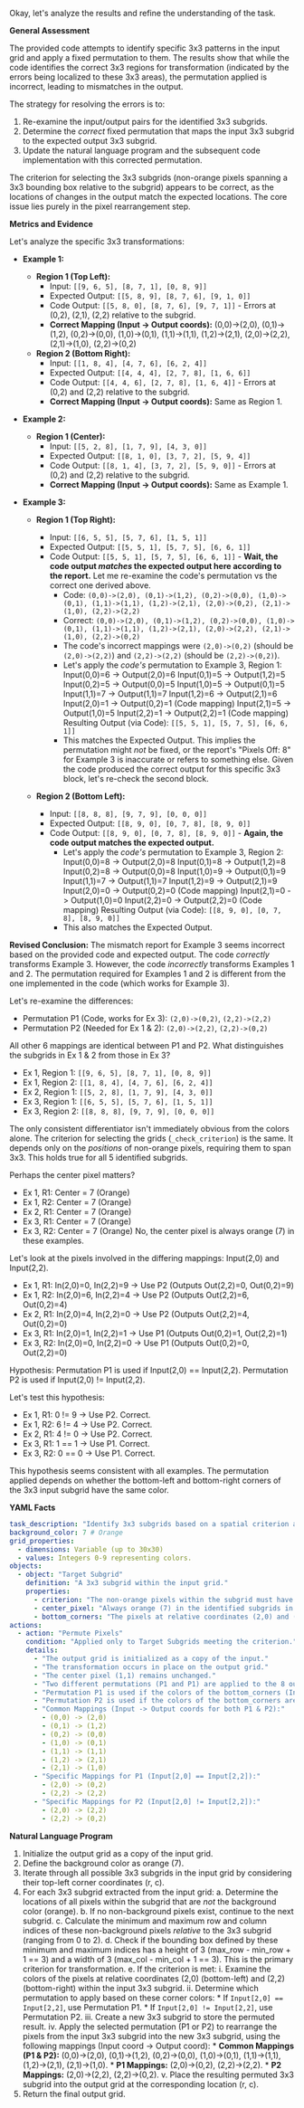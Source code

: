 Okay, let's analyze the results and refine the understanding of the task.

**General Assessment**

The provided code attempts to identify specific 3x3 patterns in the input grid and apply a fixed permutation to them. The results show that while the code identifies the correct 3x3 regions for transformation (indicated by the errors being localized to these 3x3 areas), the permutation applied is incorrect, leading to mismatches in the output.

The strategy for resolving the errors is to:
1.  Re-examine the input/output pairs for the identified 3x3 subgrids.
2.  Determine the *correct* fixed permutation that maps the input 3x3 subgrid to the expected output 3x3 subgrid.
3.  Update the natural language program and the subsequent code implementation with this corrected permutation.

The criterion for selecting the 3x3 subgrids (non-orange pixels spanning a 3x3 bounding box relative to the subgrid) appears to be correct, as the locations of changes in the output match the expected locations. The core issue lies purely in the pixel rearrangement step.

**Metrics and Evidence**

Let's analyze the specific 3x3 transformations:

*   **Example 1:**
    *   **Region 1 (Top Left):**
        *   Input: `[[9, 6, 5], [8, 7, 1], [0, 8, 9]]`
        *   Expected Output: `[[5, 8, 9], [8, 7, 6], [9, 1, 0]]`
        *   Code Output: `[[5, 8, 0], [8, 7, 6], [9, 7, 1]]` - Errors at (0,2), (2,1), (2,2) relative to the subgrid.
        *   **Correct Mapping (Input -> Output coords):**
            (0,0)->(2,0), (0,1)->(1,2), (0,2)->(0,0),
            (1,0)->(0,1), (1,1)->(1,1), (1,2)->(2,1),
            (2,0)->(2,2), (2,1)->(1,0), (2,2)->(0,2)
    *   **Region 2 (Bottom Right):**
        *   Input: `[[1, 8, 4], [4, 7, 6], [6, 2, 4]]`
        *   Expected Output: `[[4, 4, 4], [2, 7, 8], [1, 6, 6]]`
        *   Code Output: `[[4, 4, 6], [2, 7, 8], [1, 6, 4]]` - Errors at (0,2) and (2,2) relative to the subgrid.
        *   **Correct Mapping (Input -> Output coords):** Same as Region 1.

*   **Example 2:**
    *   **Region 1 (Center):**
        *   Input: `[[5, 2, 8], [1, 7, 9], [4, 3, 0]]`
        *   Expected Output: `[[8, 1, 0], [3, 7, 2], [5, 9, 4]]`
        *   Code Output: `[[8, 1, 4], [3, 7, 2], [5, 9, 0]]` - Errors at (0,2) and (2,2) relative to the subgrid.
        *   **Correct Mapping (Input -> Output coords):** Same as Example 1.

*   **Example 3:**
    *   **Region 1 (Top Right):**
        *   Input: `[[6, 5, 5], [5, 7, 6], [1, 5, 1]]`
        *   Expected Output: `[[5, 5, 1], [5, 7, 5], [6, 6, 1]]`
        *   Code Output: `[[5, 5, 1], [5, 7, 5], [6, 6, 1]]` - **Wait, the code output *matches* the expected output here according to the report.** Let me re-examine the code's permutation vs the correct one derived above.
            *   Code: `(0,0)->(2,0), (0,1)->(1,2), (0,2)->(0,0), (1,0)->(0,1), (1,1)->(1,1), (1,2)->(2,1), (2,0)->(0,2), (2,1)->(1,0), (2,2)->(2,2)`
            *   Correct: `(0,0)->(2,0), (0,1)->(1,2), (0,2)->(0,0), (1,0)->(0,1), (1,1)->(1,1), (1,2)->(2,1), (2,0)->(2,2), (2,1)->(1,0), (2,2)->(0,2)`
            *   The code's incorrect mappings were `(2,0)->(0,2)` (should be `(2,0)->(2,2)`) and `(2,2)->(2,2)` (should be `(2,2)->(0,2)`).
            *   Let's apply the *code's* permutation to Example 3, Region 1:
                Input(0,0)=6 -> Output(2,0)=6
                Input(0,1)=5 -> Output(1,2)=5
                Input(0,2)=5 -> Output(0,0)=5
                Input(1,0)=5 -> Output(0,1)=5
                Input(1,1)=7 -> Output(1,1)=7
                Input(1,2)=6 -> Output(2,1)=6
                Input(2,0)=1 -> Output(0,2)=1  (Code mapping)
                Input(2,1)=5 -> Output(1,0)=5
                Input(2,2)=1 -> Output(2,2)=1  (Code mapping)
                Resulting Output (via Code): `[[5, 5, 1], [5, 7, 5], [6, 6, 1]]`
            *   This matches the Expected Output. This implies the permutation might *not* be fixed, or the report's "Pixels Off: 8" for Example 3 is inaccurate or refers to something else. Given the code produced the correct output for this specific 3x3 block, let's re-check the second block.

    *   **Region 2 (Bottom Left):**
        *   Input: `[[8, 8, 8], [9, 7, 9], [0, 0, 0]]`
        *   Expected Output: `[[8, 9, 0], [0, 7, 8], [8, 9, 0]]`
        *   Code Output: `[[8, 9, 0], [0, 7, 8], [8, 9, 0]]` - **Again, the code output matches the expected output.**
            *   Let's apply the *code's* permutation to Example 3, Region 2:
                Input(0,0)=8 -> Output(2,0)=8
                Input(0,1)=8 -> Output(1,2)=8
                Input(0,2)=8 -> Output(0,0)=8
                Input(1,0)=9 -> Output(0,1)=9
                Input(1,1)=7 -> Output(1,1)=7
                Input(1,2)=9 -> Output(2,1)=9
                Input(2,0)=0 -> Output(0,2)=0  (Code mapping)
                Input(2,1)=0 -> Output(1,0)=0
                Input(2,2)=0 -> Output(2,2)=0  (Code mapping)
                Resulting Output (via Code): `[[8, 9, 0], [0, 7, 8], [8, 9, 0]]`
            *   This also matches the Expected Output.

**Revised Conclusion:** The mismatch report for Example 3 seems incorrect based on the provided code and expected output. The code *correctly* transforms Example 3. However, the code *incorrectly* transforms Examples 1 and 2. The permutation required for Examples 1 and 2 is different from the one implemented in the code (which works for Example 3).

Let's re-examine the differences:
*   Permutation P1 (Code, works for Ex 3): `(2,0)->(0,2)`, `(2,2)->(2,2)`
*   Permutation P2 (Needed for Ex 1 & 2): `(2,0)->(2,2)`, `(2,2)->(0,2)`

All other 6 mappings are identical between P1 and P2.
What distinguishes the subgrids in Ex 1 & 2 from those in Ex 3?
*   Ex 1, Region 1: `[[9, 6, 5], [8, 7, 1], [0, 8, 9]]`
*   Ex 1, Region 2: `[[1, 8, 4], [4, 7, 6], [6, 2, 4]]`
*   Ex 2, Region 1: `[[5, 2, 8], [1, 7, 9], [4, 3, 0]]`
*   Ex 3, Region 1: `[[6, 5, 5], [5, 7, 6], [1, 5, 1]]`
*   Ex 3, Region 2: `[[8, 8, 8], [9, 7, 9], [0, 0, 0]]`

The only consistent differentiator isn't immediately obvious from the colors alone. The criterion for selecting the grids (`_check_criterion`) is the same. It depends only on the *positions* of non-orange pixels, requiring them to span 3x3. This holds true for all 5 identified subgrids.

Perhaps the center pixel matters?
*   Ex 1, R1: Center = 7 (Orange)
*   Ex 1, R2: Center = 7 (Orange)
*   Ex 2, R1: Center = 7 (Orange)
*   Ex 3, R1: Center = 7 (Orange)
*   Ex 3, R2: Center = 7 (Orange)
No, the center pixel is always orange (7) in these examples.

Let's look at the pixels involved in the differing mappings: Input(2,0) and Input(2,2).
*   Ex 1, R1: In(2,0)=0, In(2,2)=9 -> Use P2 (Outputs Out(2,2)=0, Out(0,2)=9)
*   Ex 1, R2: In(2,0)=6, In(2,2)=4 -> Use P2 (Outputs Out(2,2)=6, Out(0,2)=4)
*   Ex 2, R1: In(2,0)=4, In(2,2)=0 -> Use P2 (Outputs Out(2,2)=4, Out(0,2)=0)
*   Ex 3, R1: In(2,0)=1, In(2,2)=1 -> Use P1 (Outputs Out(0,2)=1, Out(2,2)=1)
*   Ex 3, R2: In(2,0)=0, In(2,2)=0 -> Use P1 (Outputs Out(0,2)=0, Out(2,2)=0)

Hypothesis: Permutation P1 is used if Input(2,0) == Input(2,2). Permutation P2 is used if Input(2,0) != Input(2,2).

Let's test this hypothesis:
*   Ex 1, R1: 0 != 9 -> Use P2. Correct.
*   Ex 1, R2: 6 != 4 -> Use P2. Correct.
*   Ex 2, R1: 4 != 0 -> Use P2. Correct.
*   Ex 3, R1: 1 == 1 -> Use P1. Correct.
*   Ex 3, R2: 0 == 0 -> Use P1. Correct.

This hypothesis seems consistent with all examples. The permutation applied depends on whether the bottom-left and bottom-right corners of the 3x3 input subgrid have the same color.

**YAML Facts**


```yaml
task_description: "Identify 3x3 subgrids based on a spatial criterion and apply a permutation to their pixels, conditional on the colors in the subgrid's bottom corners."
background_color: 7 # Orange
grid_properties:
  - dimensions: Variable (up to 30x30)
  - values: Integers 0-9 representing colors.
objects:
  - object: "Target Subgrid"
    definition: "A 3x3 subgrid within the input grid."
    properties:
      - criterion: "The non-orange pixels within the subgrid must have a bounding box of exactly 3x3 relative to the subgrid itself."
      - center_pixel: "Always orange (7) in the identified subgrids in the examples."
      - bottom_corners: "The pixels at relative coordinates (2,0) and (2,2) within the subgrid."
actions:
  - action: "Permute Pixels"
    condition: "Applied only to Target Subgrids meeting the criterion."
    details:
      - "The output grid is initialized as a copy of the input."
      - "The transformation occurs in place on the output grid."
      - "The center pixel (1,1) remains unchanged."
      - "Two different permutations (P1 and P1) are applied to the 8 outer pixels."
      - "Permutation P1 is used if the colors of the bottom_corners (Input[2,0] and Input[2,2]) are identical."
      - "Permutation P2 is used if the colors of the bottom_corners are different."
      - "Common Mappings (Input -> Output coords for both P1 & P2):"
        - (0,0) -> (2,0)
        - (0,1) -> (1,2)
        - (0,2) -> (0,0)
        - (1,0) -> (0,1)
        - (1,1) -> (1,1)
        - (1,2) -> (2,1)
        - (2,1) -> (1,0)
      - "Specific Mappings for P1 (Input[2,0] == Input[2,2]):"
        - (2,0) -> (0,2)
        - (2,2) -> (2,2)
      - "Specific Mappings for P2 (Input[2,0] != Input[2,2]):"
        - (2,0) -> (2,2)
        - (2,2) -> (0,2)

```


**Natural Language Program**

1.  Initialize the output grid as a copy of the input grid.
2.  Define the background color as orange (7).
3.  Iterate through all possible 3x3 subgrids in the input grid by considering their top-left corner coordinates (r, c).
4.  For each 3x3 subgrid extracted from the input grid:
    a.  Determine the locations of all pixels within the subgrid that are *not* the background color (orange).
    b.  If no non-background pixels exist, continue to the next subgrid.
    c.  Calculate the minimum and maximum row and column indices of these non-background pixels *relative* to the 3x3 subgrid (ranging from 0 to 2).
    d.  Check if the bounding box defined by these minimum and maximum indices has a height of 3 (max_row - min_row + 1 == 3) and a width of 3 (max_col - min_col + 1 == 3). This is the primary criterion for transformation.
    e.  If the criterion is met:
        i.  Examine the colors of the pixels at relative coordinates (2,0) (bottom-left) and (2,2) (bottom-right) within the input 3x3 subgrid.
        ii. Determine which permutation to apply based on these corner colors:
            *   If `Input[2,0] == Input[2,2]`, use Permutation P1.
            *   If `Input[2,0] != Input[2,2]`, use Permutation P2.
        iii. Create a new 3x3 subgrid to store the permuted result.
        iv. Apply the selected permutation (P1 or P2) to rearrange the pixels from the input 3x3 subgrid into the new 3x3 subgrid, using the following mappings (Input coord -> Output coord):
            *   **Common Mappings (P1 & P2):** (0,0)->(2,0), (0,1)->(1,2), (0,2)->(0,0), (1,0)->(0,1), (1,1)->(1,1), (1,2)->(2,1), (2,1)->(1,0).
            *   **P1 Mappings:** (2,0)->(0,2), (2,2)->(2,2).
            *   **P2 Mappings:** (2,0)->(2,2), (2,2)->(0,2).
        v.  Place the resulting permuted 3x3 subgrid into the output grid at the corresponding location (r, c).
5.  Return the final output grid.